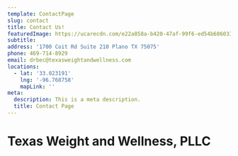 ```yaml
---
template: ContactPage
slug: contact
title: Contact Us!
featuredImage: https://ucarecdn.com/e22a858a-b420-47af-99f6-ed54b6860333/
subtitle:
address: '1700 Coit Rd Suite 210 Plano TX 75075'
phone: 469-714-8929
email: drbec@texasweightandwellness.com
locations:
  - lat: '33.023191'
    lng: '-96.768758'
    mapLink: ''
meta:
  description: This is a meta description.
  title: Contact Page
---
```


# Texas Weight and Wellness, PLLC
